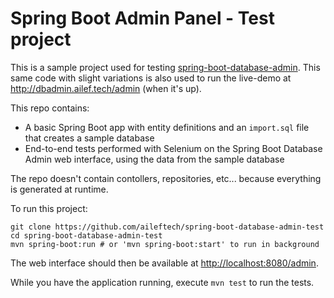 # Spring Boot Admin Panel - Test project

This is a sample project used for testing [spring-boot-database-admin](https://github.com/aileftech/spring-boot-database-admin).
This same code with slight variations is also used to run the live-demo at http://dbadmin.ailef.tech/admin (when it's up).

This repo contains:
 * A basic Spring Boot app with entity definitions and an `import.sql` file that creates a sample database
 * End-to-end tests performed with Selenium on the Spring Boot Database Admin web interface, using the data from the sample database

The repo doesn't contain contollers, repositories, etc... because everything is generated at runtime.

To run this project:

```
git clone https://github.com/aileftech/spring-boot-database-admin-test
cd spring-boot-database-admin-test
mvn spring-boot:run # or 'mvn spring-boot:start' to run in background
```

The web interface should then be available at [http://localhost:8080/admin](http://localhost:8080/admin).

While you have the application running, execute `mvn test` to run the tests.
